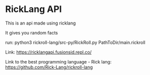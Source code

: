 # RickLang API

This is an api made using ricklang

It gives you random facts

run: python3 rickroll-lang/src-py/RickRoll.py PathToDir/main.rickroll


Link: https://ricklangapi.fusionsid.repl.co/

Link to the best programming language - Rick lang:  
https://github.com/Rick-Lang/rickroll-lang
